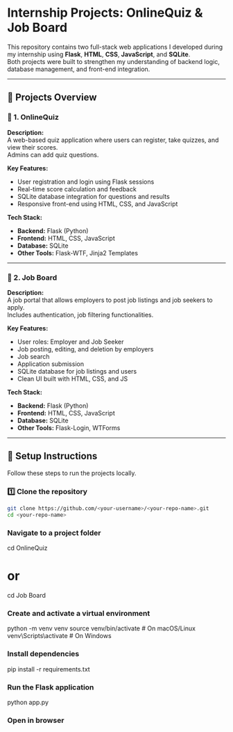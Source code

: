 # Internship Projects: OnlineQuiz & Job Board

This repository contains two full-stack web applications I developed during my internship using **Flask**, **HTML**, **CSS**, **JavaScript**, and **SQLite**.  
Both projects were built to strengthen my understanding of backend logic, database management, and front-end integration.

---

## 🚀 Projects Overview

### 🧠 1. OnlineQuiz
**Description:**  
A web-based quiz application where users can register, take quizzes, and view their scores.  
Admins can add quiz questions.

**Key Features:**
- User registration and login using Flask sessions    
- Real-time score calculation and feedback  
- SQLite database integration for questions and results  
- Responsive front-end using HTML, CSS, and JavaScript

**Tech Stack:**
- **Backend:** Flask (Python)  
- **Frontend:** HTML, CSS, JavaScript  
- **Database:** SQLite  
- **Other Tools:** Flask-WTF, Jinja2 Templates

---

### 💼 2. Job Board
**Description:**  
A job portal that allows employers to post job listings and job seekers to apply.  
Includes authentication, job filtering functionalities.

**Key Features:**
- User roles: Employer and Job Seeker  
- Job posting, editing, and deletion by employers  
- Job search   
- Application submission 
- SQLite database for job listings and users  
- Clean UI built with HTML, CSS, and JS

**Tech Stack:**
- **Backend:** Flask (Python)  
- **Frontend:** HTML, CSS, JavaScript  
- **Database:** SQLite  
- **Other Tools:** Flask-Login, WTForms

---

## 🧰 Setup Instructions

Follow these steps to run the projects locally.

### 1️⃣ Clone the repository
```bash
git clone https://github.com/<your-username>/<your-repo-name>.git
cd <your-repo-name>
```
### Navigate to a project folder
cd OnlineQuiz
# or
cd Job Board

### Create and activate a virtual environment
python -m venv venv
source venv/bin/activate     # On macOS/Linux
venv\Scripts\activate        # On Windows


### Install dependencies
pip install -r requirements.txt

### Run the Flask application
python app.py

### Open in browser

